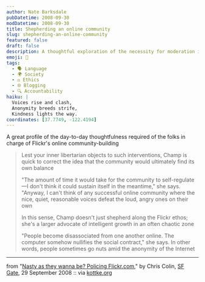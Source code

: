 ```yaml
---
author: Nate Barksdale
pubDatetime: 2008-09-30
modDatetime: 2008-09-30
title: Shepherding an online community
slug: shepherding-an-online-community
featured: false
draft: false
description: A thoughtful exploration of the necessity for moderation in online communities.
emoji: 🤝
tags:
  - 🗣️ Language
  - 🌍 Society
  - ⚖️ Ethics
  - 🌐 Blogging
  - 🔍 Accountability
haiku: |
  Voices rise and clash,  
  Anonymity breeds strife,  
  Kindness lights the way.
coordinates: [37.7749, -122.4194]
---
```


A great profile of the day-to-day thoughtfulness required of the folks in charge of Flickr's online community-building

> Lest your inner libertarian objects to such interventions, Champ is quick to correct the idea that the community would ultimately find its own balance
>
> "The amount of time it would take for the community to self-regulate—I don't think it could sustain itself in the meantime," she says. "Anyway, I can't think of any successful online community where the nice, quiet, reasonable voices defeat the loud, angry ones on their own
>
> In this sense, Champ doesn't just shepherd along the Flickr ethos; she's a larger advocate of intelligent growth in an often chaotic zone
>
> "People become disassociated from one another online. The computer somehow nullifies the social contract," she says. In other words, people sometimes go nuts amid the anonymity of the Internet

---

from "[Nasty as they wanna be? Policing Flickr.com](http://web.archive.org/web/20120301232802/http://www.sfgate.com:80/cgi-bin/article.cgi?f=/g/a/2008/09/29/onthejob.DTL)," by Chris Colin, [SF Gate](http://web.archive.org/web/20120301232802/http://www.sfgate.com:80/cgi-bin/article.cgi?f=/g/a/2008/09/29/onthejob.DTL), 29 September 2008 :: via [kottke.org](http://www.kottke.org/08/09/flickrcommunity)
